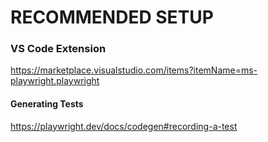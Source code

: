 # RECOMMENDED SETUP

### VS Code Extension
https://marketplace.visualstudio.com/items?itemName=ms-playwright.playwright

#### Generating Tests
https://playwright.dev/docs/codegen#recording-a-test